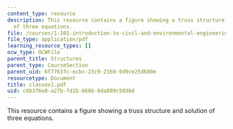 ```yaml
---
content_type: resource
description: This resource contains a figure showing a truss structure and solution
  of three equations.
file: /courses/1-101-introduction-to-civil-and-environmental-engineering-design-i-fall-2005/c6b376e8a27bfd1b866b6da809c5036d_classex1.pdf
file_type: application/pdf
learning_resource_types: []
ocw_type: OCWFile
parent_title: Structures
parent_type: CourseSection
parent_uid: 6f7763fc-ecbc-23c9-2169-9d9ce25d689e
resourcetype: Document
title: classex1.pdf
uid: c6b376e8-a27b-fd1b-866b-6da809c5036d
---
```

This resource contains a figure showing a truss structure and solution of three equations.

